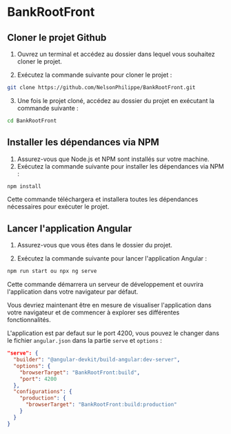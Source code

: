 # BankRootFront

## Cloner le projet Github
1. Ouvrez un terminal et accédez au dossier dans lequel vous souhaitez cloner le projet.

2. Exécutez la commande suivante pour cloner le projet :

```bash
git clone https://github.com/NelsonPhilippe/BankRootFront.git
```

3. Une fois le projet cloné, accédez au dossier du projet en exécutant la commande suivante :
```bash
cd BankRootFront
```

## Installer les dépendances via NPM

1. Assurez-vous que Node.js et NPM sont installés sur votre machine.
2. Exécutez la commande suivante pour installer les dépendances via NPM :
```bash
npm install
```
Cette commande téléchargera et installera toutes les dépendances nécessaires pour exécuter le projet.

## Lancer l'application Angular

1. Assurez-vous que vous êtes dans le dossier du projet.

2. Exécutez la commande suivante pour lancer l'application Angular :

```bash
npm run start ou npx ng serve
```

Cette commande démarrera un serveur de développement et ouvrira l'application dans votre navigateur par défaut.

Vous devriez maintenant être en mesure de visualiser l'application dans votre navigateur et de commencer à explorer ses différentes fonctionnalités.

L'application est par defaut sur le port 4200, vous pouvez le changer dans le fichier `angular.json` dans la partie `serve` et `options` :

```json
"serve": {
  "builder": "@angular-devkit/build-angular:dev-server",
  "options": {
    "browserTarget": "BankRootFront:build",
    "port": 4200
  },
  "configurations": {
    "production": {
      "browserTarget": "BankRootFront:build:production"
    }
  }
}
```



